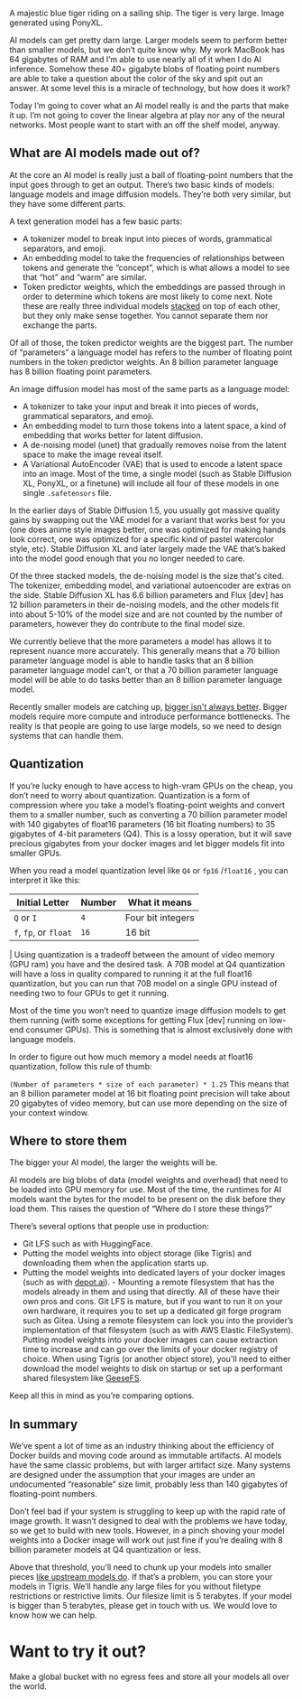 A majestic blue tiger riding on a sailing ship. The tiger is very large. Image generated using PonyXL.

AI models can get pretty darn large. Larger models seem to perform better than smaller models, but we don’t quite know why. My work MacBook has 64 gigabytes of RAM and I’m able to use nearly all of it when I do AI inference. Somehow these 40+ gigabyte blobs of floating point numbers are able to take a question about the color of the sky and spit out an answer. At some level this is a miracle of technology, but how does it work?

Today I’m going to cover what an AI model really is and the parts that make it up. I’m not going to cover the linear algebra at play nor any of the neural networks. Most people want to start with an off the shelf model, anyway.

## What are AI models made out of?[](#what-are-ai-models-made-out-of)
At the core an AI model is really just a ball of floating-point numbers that the input goes through to get an output. There’s two basic kinds of models: language models and image diffusion models. They’re both very similar, but they have some different parts.

A text generation model has a few basic parts:

- A tokenizer model to break input into pieces of words, grammatical separators, and emoji.
- An embedding model to take the frequencies of relationships between tokens and generate the “concept”, which is what allows a model to see that “hot” and “warm” are similar.
- Token predictor weights, which the embeddings are passed through in order to determine which tokens are most likely to come next.
Note these are really three individual models
[stacked](https://bojackhorseman.fandom.com/wiki/Vincent_Adultman) on top of
each other, but they only make sense together. You cannot separate them nor
exchange the parts.

Of all of those, the token predictor weights are the biggest part. The number of “parameters” a language model has refers to the number of floating point numbers in the token predictor weights. An 8 billion parameter language has 8 billion floating point parameters.

An image diffusion model has most of the same parts as a language model:

- A tokenizer to take your input and break it into pieces of words, grammatical separators, and emoji.
- An embedding model to turn those tokens into a latent space, a kind of embedding that works better for latent diffusion.
- A de-noising model (unet) that gradually removes noise from the latent space to make the image reveal itself.
- A Variational AutoEncoder (VAE) that is used to encode a latent space into an image.
Most of the time, a single model (such as Stable Diffusion XL, PonyXL, or a
finetune) will include all four of these models in one single `.safetensors`
file.

In the earlier days of Stable Diffusion 1.5, you usually got massive quality gains by swapping out the VAE model for a variant that works best for you (one does anime style images better, one was optimized for making hands look correct, one was optimized for a specific kind of pastel watercolor style, etc). Stable Diffusion XL and later largely made the VAE that’s baked into the model good enough that you no longer needed to care.

Of the three stacked models, the de-noising model is the size that's cited. The tokenizer, embedding model, and variational autoencoder are extras on the side. Stable Diffusion XL has 6.6 billion parameters and Flux [dev] has 12 billion parameters in their de-noising models, and the other models fit into about 5-10% of the model size and are not counted by the number of parameters, however they do contribute to the final model size.

We currently believe that the more parameters a model has allows it to represent nuance more accurately. This generally means that a 70 billion parameter language model is able to handle tasks that an 8 billion parameter language model can’t, or that a 70 billion parameter language model will be able to do tasks better than an 8 billion parameter language model.

Recently smaller models are catching up,
[bigger isn't always better](https://www.scientificamerican.com/article/when-it-comes-to-ai-models-bigger-isnt-always-better/).
Bigger models require more compute and introduce performance bottlenecks. The
reality is that people are going to use large models, so we need to design
systems that can handle them.

## Quantization[](#quantization)
If you’re lucky enough to have access to high-vram GPUs on the cheap, you don’t need to worry about quantization. Quantization is a form of compression where you take a model’s floating-point weights and convert them to a smaller number, such as converting a 70 billion parameter model with 140 gigabytes of float16 parameters (16 bit floating numbers) to 35 gigabytes of 4-bit parameters (Q4). This is a lossy operation, but it will save precious gigabytes from your docker images and let bigger models fit into smaller GPUs.

When you read a model quantization level like `Q4`
or `fp16`
/`float16`
, you can
interpret it like this:

Initial Letter | Number | What it means |
---|---|---|
`Q` or `I` | `4` | Four bit integers |
`f`, `fp`, or `float` | `16` | 16 bit
|
Using quantization is a tradeoff between the amount of video memory (GPU ram) you have and the desired task. A 70B model at Q4 quantization will have a loss in quality compared to running it at the full float16 quantization, but you can run that 70B model on a single GPU instead of needing two to four GPUs to get it running.

Most of the time you won’t need to quantize image diffusion models to get them running (with some exceptions for getting Flux [dev] running on low-end consumer GPUs). This is something that is almost exclusively done with language models.

In order to figure out how much memory a model needs at float16 quantization, follow this rule of thumb:

`(Number of parameters * size of each parameter) * 1.25`
This means that an 8 billion parameter model at 16 bit floating point precision will take about 20 gigabytes of video memory, but can use more depending on the size of your context window.

## Where to store them[](#where-to-store-them)
The bigger your AI model, the larger the weights will be.

AI models are big blobs of data (model weights and overhead) that need to be loaded into GPU memory for use. Most of the time, the runtimes for AI models want the bytes for the model to be present on the disk before they load them. This raises the question of “Where do I store these things?”

There’s several options that people use in production:

- Git LFS such as with HuggingFace.
- Putting the model weights into object storage (like Tigris) and downloading them when the application starts up.
- Putting the model weights into dedicated layers of your docker images (such as
with
[depot.ai](https://depot.ai/)). - Mounting a remote filesystem that has the models already in them and using that directly.
All of these have their own pros and cons. Git LFS is mature, but if you want to
run it on your own hardware, it requires you to set up a dedicated git forge
program such as Gitea. Using a remote filesystem can lock you into the
provider’s implementation of that filesystem (such as with AWS Elastic
FileSystem). Putting model weights into your docker images can cause extraction
time to increase and can go over the limits of your docker registry of choice.
When using Tigris (or another object store), you'll need to either download the
model weights to disk on startup or set up a performant shared filesystem like
[GeeseFS](https://www.tigrisdata.com/docs/training/geesefs-linux/).

Keep all this in mind as you’re comparing options.

## In summary[](#in-summary)
We’ve spent a lot of time as an industry thinking about the efficiency of Docker builds and moving code around as immutable artifacts. AI models have the same classic problems, but with larger artifact size. Many systems are designed under the assumption that your images are under an undocumented “reasonable” size limit, probably less than 140 gigabytes of floating-point numbers.

Don’t feel bad if your system is struggling to keep up with the rapid rate of image growth. It wasn’t designed to deal with the problems we have today, so we get to build with new tools. However, in a pinch shoving your model weights into a Docker image will work out just fine if you’re dealing with 8 billion parameter models at Q4 quantization or less.

Above that threshold, you’ll need to chunk up your models into smaller pieces
[like upstream models do](https://huggingface.co/NousResearch/Hermes-3-Llama-3.1-70B/tree/main).
If that’s a problem, you can store your models in Tigris. We’ll handle any large
files for you without filetype restrictions or restrictive limits. Our filesize
limit is 5 terabytes. If your model is bigger than 5 terabytes, please get in
touch with us. We would love to know how we can help.

# Want to try it out?
Make a global bucket with no egress fees and store all your models all over the world.